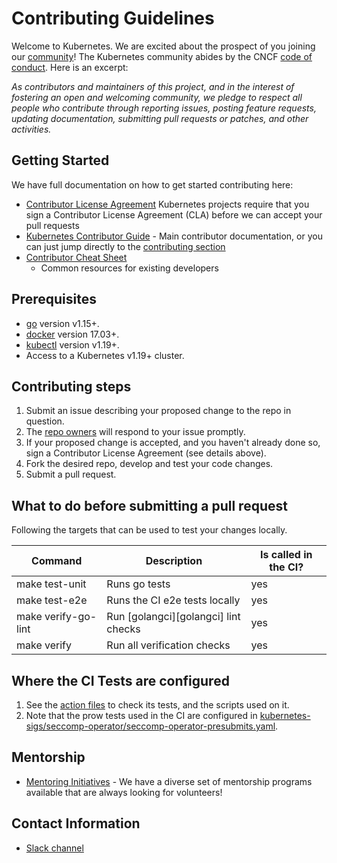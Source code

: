 # Contributing Guidelines

Welcome to Kubernetes. We are excited about the prospect of you joining our
[community](https://git.k8s.io/community)! The Kubernetes community abides by
the CNCF [code of conduct](code-of-conduct.md). Here is an excerpt:

_As contributors and maintainers of this project, and in the interest of
fostering an open and welcoming community, we pledge to respect all people who
contribute through reporting issues, posting feature requests, updating
documentation, submitting pull requests or patches, and other activities._

## Getting Started

We have full documentation on how to get started contributing here:

<!---
If your repo has certain guidelines for contribution, put them here ahead of the
general k8s resources
-->

- [Contributor License Agreement](https://git.k8s.io/community/CLA.md)
  Kubernetes projects require that you sign a Contributor License Agreement
  (CLA) before we can accept your pull requests
- [Kubernetes Contributor
  Guide](https://git.k8s.io/community/contributors/guide) - Main contributor
  documentation, or you can just jump directly to the [contributing
  section](https://git.k8s.io/community/contributors/guide#contributing)
- [Contributor Cheat
  Sheet](https://git.k8s.io/community/contributors/guide/contributor-cheatsheet)
  - Common resources for existing developers

## Prerequisites

- [go](https://golang.org/dl/) version v1.15+.
- [docker](https://docs.docker.com/install/) version 17.03+.
- [kubectl](https://kubernetes.io/docs/tasks/tools/install-kubectl/) version v1.19+.
- Access to a Kubernetes v1.19+ cluster.

## Contributing steps

1. Submit an issue describing your proposed change to the repo in question.
1. The [repo owners](OWNERS) will respond to your issue promptly.
1. If your proposed change is accepted, and you haven't already done so, sign a Contributor License Agreement (see details above).
1. Fork the desired repo, develop and test your code changes.
1. Submit a pull request.

## What to do before submitting a pull request

Following the targets that can be used to test your changes locally.

| Command             | Description                          | Is called in the CI? |
| ------------------- | ------------------------------------ | -------------------- |
| make test-unit      | Runs go tests                        | yes                  |
| make test-e2e       | Runs the CI e2e tests locally        | yes                  |
| make verify-go-lint | Run [golangci][golangci] lint checks | yes                  |
| make verify         | Run all verification checks          | yes                  |

## Where the CI Tests are configured

1. See the [action files](.github/workflows) to check its tests, and the scripts used on it.
1. Note that the prow tests used in the CI are configured in [kubernetes-sigs/seccomp-operator/seccomp-operator-presubmits.yaml](https://github.com/kubernetes/test-infra/blob/master/config/jobs/kubernetes-sigs/seccomp-operator/seccomp-operator-presubmits.yaml).

## Mentorship

- [Mentoring Initiatives](https://git.k8s.io/community/mentoring) - We have a
  diverse set of mentorship programs available that are always looking for
  volunteers!

<!---
Custom Information - if you're copying this template for the first time you can
add custom content here.
-->

## Contact Information

- [Slack channel](https://kubernetes.slack.com/messages/security-profiles-operator)
